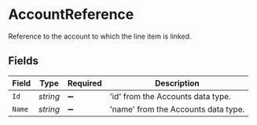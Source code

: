 # AccountReference

Reference to the account to which the line item is linked.


## Fields

| Field                               | Type                                | Required                            | Description                         |
| ----------------------------------- | ----------------------------------- | ----------------------------------- | ----------------------------------- |
| `Id`                                | *string*                            | :heavy_minus_sign:                  | 'id' from the Accounts data type.   |
| `Name`                              | *string*                            | :heavy_minus_sign:                  | 'name' from the Accounts data type. |